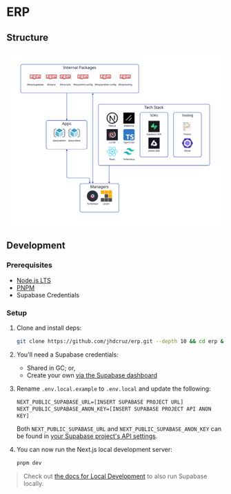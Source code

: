 # ERP

## Structure

<img src="./docs/structure.svg" width="680px" />

## Development

### Prerequisites

- [Node.js LTS](https://nodejs.org/en)
- [PNPM](https://pnpm.io/installation#using-winget)
- Supabase Credentials

### Setup

1. Clone and install deps:

   ```bash
   git clone https://github.com/jhdcruz/erp.git --depth 10 && cd erp & pnpm i
   ```

2. You'll need a Supabase credentials:

   - Shared in GC; or,
   - Create your own [via the Supabase dashboard](https://database.new)

3. Rename `.env.local.example` to `.env.local` and update the following:

   ```
   NEXT_PUBLIC_SUPABASE_URL=[INSERT SUPABASE PROJECT URL]
   NEXT_PUBLIC_SUPABASE_ANON_KEY=[INSERT SUPABASE PROJECT API ANON KEY]
   ```

   Both `NEXT_PUBLIC_SUPABASE_URL` and `NEXT_PUBLIC_SUPABASE_ANON_KEY` can be found
   in [your Supabase project's API settings](https://app.supabase.com/project/_/settings/api).

4. You can now run the Next.js local development server:

   ```bash
   pnpm dev
   ```

> Check out [the docs for Local Development](https://supabase.com/docs/guides/getting-started/local-development) to also
> run Supabase locally.
